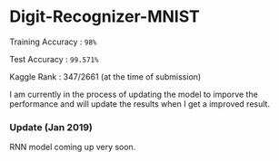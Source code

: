 # Digit-Recognizer-MNIST

Training Accuracy : `98%`

Test Accuracy : `99.571%`

Kaggle Rank : 347/2661 (at the time of submission)

I am currently in the process of updating the model to imporve the performance and will update the results when I get a improved result. 

### Update (Jan 2019)
RNN model coming up very soon.
